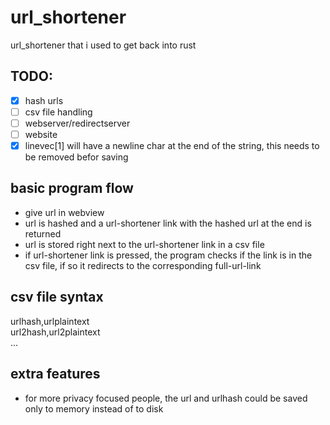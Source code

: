 # url_shortener
url_shortener that i used to get back into rust

## TODO:
- [x] hash urls
- [ ] csv file handling
- [ ] webserver/redirectserver
- [ ] website
- [x] linevec[1] will have a newline char at the end of the string, this needs to be removed befor saving

## basic program flow
- give url in webview
- url is hashed and a url-shortener link with the hashed url at the end is returned
- url is stored right next to the url-shortener link in a csv file
- if url-shortener link is pressed, the program checks if the link is in the csv file, if so it redirects to the corresponding full-url-link

## csv file syntax
urlhash,urlplaintext
<br>
url2hash,url2plaintext
<br>
...

## extra features
- for more privacy focused people, the url and urlhash could be saved only to memory instead of to disk